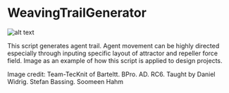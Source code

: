 # WeavingTrailGenerator
![alt text](https://www.designboom.com/wp-content/dbsub/399558/2016-02-13/img_12_1455366489_9a5978f6223ef9a18a5e2eb23d7a9341.jpg)

This script generates agent trail. Agent movement can be highly directed especially through inputing specific layout of attractor and repeller force field. Image as an example of how this script is applied to design projects.

Image credit: Team-TecKnit of Barteltt. BPro. AD. RC6. 
              Taught by Daniel Widrig. Stefan Bassing. Soomeen Hahm
